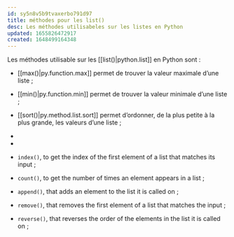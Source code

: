 ```yaml
---
id: sy5n8v5b9tvaxerbo791d97
title: méthodes pour les list()
desc: Les méthodes utilisabeles sur les listes en Python
updated: 1655826472917
created: 1648499164348
---
```


Les méthodes utilisable sur les [[list()|python.list]] en Python sont :

- [[max()|py.function.max]] permet de trouver la valeur maximale d’une liste ;
- [[min()|py.function.min]] permet de trouver la valeur minimale d’une liste ;
- [[sort()|py.method.list.sort]] permet d’ordonner, de la plus petite à la plus grande, les valeurs d’une liste ;
- 
- 

- `index()`, to get the index of the first element of a list that matches its input ;
- `count()`, to get the number of times an element appears in a list ;
- `append()`, that adds an element to the list it is called on ;
- `remove()`, that removes the first element of a list that matches the input ;
- `reverse()`, that reverses the order of the elements in the list it is called on ;
